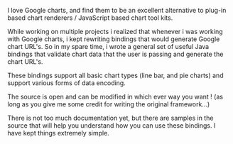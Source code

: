 I love Google charts, and find them to be an excellent alternative to plug-in based chart renderers / JavaScript based chart tool kits.

While working on multiple projects i realized that whenever i was working with Google charts, i kept rewriting bindings that would generate Google chart URL's. So in my spare time, i wrote a general set of useful Java bindings that validate chart data that the user is passing and generate the chart URL's.

These bindings support all basic chart types (line bar, and pie charts) and support various forms of data encoding.

The source is open and can be modified in which ever way you want ! (as long as you give me some credit for writing the original framework...)

There is not too much documentation yet, but there are samples in the source that will help you understand how you can use these bindings. I have kept things extremely simple.